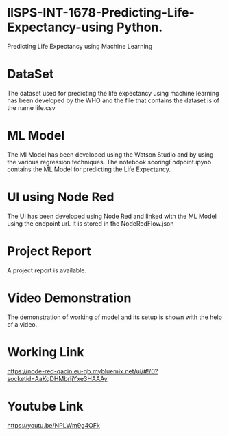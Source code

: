 # llSPS-INT-1678-Predicting-Life-Expectancy-using Python.
Predicting Life Expectancy using Machine Learning

# DataSet
The dataset used for predicting the life expectancy using machine learning has been developed by the WHO and the file that contains the dataset is of the name life.csv

# ML Model
The Ml Model has been developed using the Watson Studio and by using the various regression techniques. The notebook scoringEndpoint.ipynb contains the ML Model for predicting the Life Expectancy.

# UI using Node Red
The UI has been developed using Node Red and linked with the ML Model using the endpoint url. It is stored in the NodeRedFlow.json

# Project Report
A project report is available.

# Video Demonstration
The demonstration of working of model and its setup is shown with the help of a video.

# Working Link
https://node-red-qacin.eu-gb.mybluemix.net/ui/#!/0?socketid=AaKqDHMbrljYxe3HAAAy

# Youtube Link
https://youtu.be/NPLWm9g4OFk

